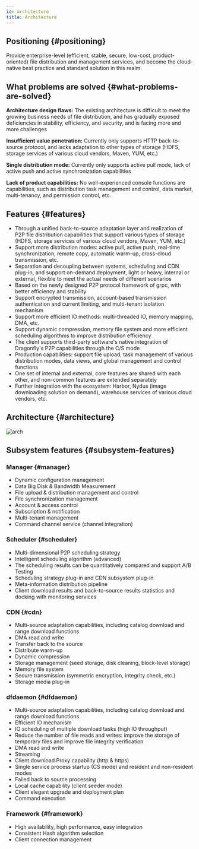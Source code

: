 ```yaml
---
id: architecture
title: Architecture
---
```


## Positioning {#positioning}

Provide enterprise-level (efficient, stable, secure, low-cost, product-oriented)
file distribution and management services,
and become the cloud-native best practice and standard solution in this realm.

## What problems are solved {#what-problems-are-solved}

**Architecture design flaws:** The existing architecture is difficult to
meet the growing business needs of file distribution,
and has gradually exposed deficiencies in stability,
efficiency, and security, and is facing more and more challenges

**Insufficient value penetration:** Currently only supports HTTP back-to-source protocol,
and lacks adaptation to other types of
storage (HDFS, storage services of various cloud vendors, Maven, YUM, etc.)

**Single distribution mode:** Currently only supports active pull mode,
lack of active push and active synchronization capabilities

**Lack of product capabilities:** No well-experienced console
functions are capabilities, such as distribution task management and control,
data market, multi-tenancy, and permission control, etc.

## Features {#features}

- Through a unified back-to-source adaptation layer and
  realization of P2P file distribution capabilities that
  support various types of storage (HDFS,
  storage services of various cloud vendors, Maven, YUM, etc.)
- Support more distribution modes: active pull, active push,
  real-time synchronization, remote copy, automatic warm-up,
  cross-cloud transmission, etc.
- Separation and decoupling between systems, scheduling and CDN plug-in,
  and support on-demand deployment, light or heavy,
  internal or external, flexible to
  meet the actual needs of different scenarios
- Based on the newly designed P2P protocol framework of grpc,
  with better efficiency and stability
- Support encrypted transmission, account-based transmission
  authentication and current limiting, and multi-tenant isolation mechanism
- Support more efficient IO methods: multi-threaded IO, memory mapping, DMA, etc.
- Support dynamic compression, memory file system and
  more efficient scheduling algorithms to improve distribution efficiency
- The client supports third-party software's native integration
  of Dragonfly's P2P capabilities through the C/S mode
- Production capabilities: support file upload, task management of
  various distribution modes, data views, and global management and control functions
- One set of internal and external, core features are
  shared with each other, and non-common features are extended separately
- Further integration with the ecosystem: Harbor, Nydus
  (image downloading solution on demand),
  warehouse services of various cloud vendors, etc.

## Architecture {#architecture}

![arch](../../resource/arch.png)

## Subsystem features {#subsystem-features}

### Manager {#manager}

- Dynamic configuration management
- Data Big Disk & Bandwidth Measurement
- File upload & distribution management and control
- File synchronization management
- Account & access control
- Subscription & notification
- Multi-tenant management
- Command channel service (channel integration)

### Scheduler {#scheduler}

- Multi-dimensional P2P scheduling strategy
- Intelligent scheduling algorithm (advanced)
- The scheduling results can be quantitatively compared and support A/B Testing
- Scheduling strategy plug-in and CDN subsystem plug-in
- Meta-information distribution pipeline
- Client download results and back-to-source results statistics and
  docking with monitoring services

### CDN {#cdn}

- Multi-source adaptation capabilities, including catalog download
  and range download functions
- DMA read and write
- Transfer back to the source
- Distribute warm-up
- Dynamic compression
- Storage management (seed storage, disk cleaning, block-level storage)
- Memory file system
- Secure transmission (symmetric encryption, integrity check, etc.)
- Storage media plug-in

### dfdaemon {#dfdaemon}

- Multi-source adaptation capabilities, including catalog
  download and range download functions
- Efficient IO mechanism
- IO scheduling of multiple download tasks (high IO throughput)
- Reduce the number of file reads and writes: improve
  the storage of temporary files and improve file integrity verification
- DMA read and write
- Streaming
- Client download Proxy capability (http & https)
- Single service process startup (CS mode) and resident and non-resident modes
- Failed back to source processing
- Local cache capability (client seeder mode)
- Client elegant upgrade and deployment plan
- Command execution

### Framework {#framework}

- High availability, high performance, easy integration
- Consistent Hash algorithm selection
- Client connection management

